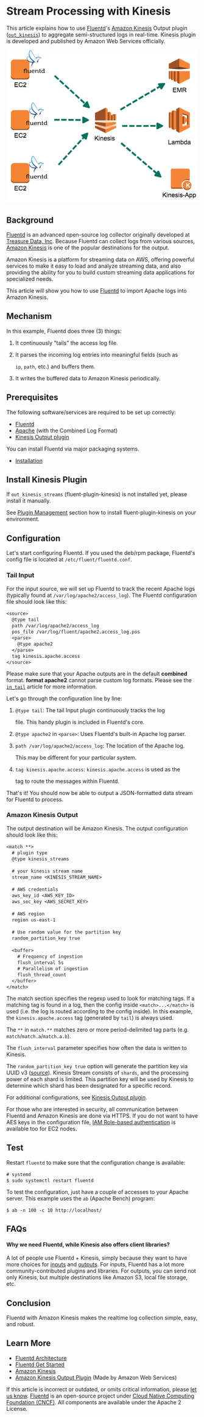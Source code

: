 # Stream Processing with Kinesis

This article explains how to use [Fluentd](http://fluentd.org/)'s [Amazon Kinesis](https://aws.amazon.com/kinesis/) Output plugin \([`out_kinesis`](https://github.com/awslabs/aws-fluent-plugin-kinesis)\) to aggregate semi-structured logs in real-time. Kinesis plugin is developed and published by Amazon Web Services officially.

![Fluentd + Kinesis](../.gitbook/assets/fluentd-kinesis%20%281%29%20%281%29%20%281%29.png)

## Background

[Fluentd](http://fluentd.org/) is an advanced open-source log collector originally developed at [Treasure Data, Inc](http://www.treasuredata.com/). Because Fluentd can collect logs from various sources, [Amazon Kinesis](https://aws.amazon.com/kinesis/) is one of the popular destinations for the output.

Amazon Kinesis is a platform for streaming data on AWS, offering powerful services to make it easy to load and analyze streaming data, and also providing the ability for you to build custom streaming data applications for specialized needs.

This article will show you how to use [Fluentd](http://fluentd.org/) to import Apache logs into Amazon Kinesis.

## Mechanism

In this example, Fluentd does three \(3\) things:

1. It continuously "tails" the access log file.
2. It parses the incoming log entries into meaningful fields \(such as

   `ip`, `path`, etc.\) and buffers them.

3. It writes the buffered data to Amazon Kinesis periodically.

## Prerequisites

The following software/services are required to be set up correctly:


* [Fluentd](https://www.fluentd.org/)
* [Apache](https://httpd.apache.org/) (with the Combined Log Format)
* [Kinesis Output plugin](https://github.com/awslabs/aws-fluent-plugin-kinesis)

You can install Fluentd via major packaging systems.

* [Installation](../installation/)

## Install Kinesis Plugin

If `out_kinesis_streams` (fluent-plugin-kinesis) is not installed yet, please install it manually.

See [Plugin Management](../installation/post-installation-guide.md#plugin-management) section how to install fluent-plugin-kinesis on your environment.

## Configuration

Let's start configuring Fluentd. If you used the deb/rpm package, Fluentd's config file is located at `/etc/fluent/fluentd.conf`.

### Tail Input

For the input source, we will set up Fluentd to track the recent Apache logs \(typically found at `/var/log/apache2/access_log`\). The Fluentd configuration file should look like this:

```text
<source>
  @type tail
  path /var/log/apache2/access_log
  pos_file /var/log/fluent/apache2.access_log.pos
  <parse>
    @type apache2
  </parse>
  tag kinesis.apache.access
</source>
```

Please make sure that your Apache outputs are in the default **combined** format. **format apache2** cannot parse custom log formats. Please see the [`in_tail`](../input/tail.md) article for more information.

Let's go through the configuration line by line:

1. `@type tail`: The tail Input plugin continuously tracks the log

   file. This handy plugin is included in Fluentd's core.

2. `@type apache2` in `<parse>`: Uses Fluentd's built-in Apache log parser.
3. `path /var/log/apache2/access_log`: The location of the Apache log.

   This may be different for your particular system.

4. `tag kinesis.apache.access`: `kinesis.apache.access` is used as the

   tag to route the messages within Fluentd.

That's it! You should now be able to output a JSON-formatted data stream for Fluentd to process.

### Amazon Kinesis Output

The output destination will be Amazon Kinesis. The output configuration should look like this:

```text
<match **>
  # plugin type
  @type kinesis_streams

  # your kinesis stream name
  stream_name <KINESIS_STREAM_NAME>

  # AWS credentials
  aws_key_id <AWS_KEY_ID>
  aws_sec_key <AWS_SECRET_KEY>

  # AWS region
  region us-east-1

  # Use random value for the partition key
  random_partition_key true

  <buffer>
    # Frequency of ingestion
    flush_interval 5s
    # Parallelism of ingestion
    flush_thread_count
  </buffer>
</match>
```

The match section specifies the regexp used to look for matching tags. If a matching tag is found in a log, then the config inside `<match>...</match>` is used \(i.e. the log is routed according to the config inside\). In this example, the `kinesis.apache.access` tag \(generated by `tail`\) is always used.

The `**` in `match.**` matches zero or more period-delimited tag parts \(e.g. `match`/`match.a`/`match.a.b`\).

The `flush_interval` parameter specifies how often the data is written to Kinesis.

The `random_partition_key true` option will generate the partition key via UUID v3 \([source](https://github.com/awslabs/aws-fluent-plugin-kinesis/blob/master/lib/fluent/plugin/out_kinesis.rb#L210)\). Kinesis Stream consists of `shards`, and the processing power of each shard is limited. This partition key will be used by Kinesis to determine which shard has been designated for a specific record.

For additional configurations, see [Kinesis Output plugin](https://github.com/awslabs/aws-fluent-plugin-kinesis).

For those who are interested in security, all communication between Fluentd and Amazon Kinesis are done via HTTPS. If you do not want to have AES keys in the configuration file, [IAM Role-based authentication](http://docs.aws.amazon.com/kinesis/latest/dev/controlling-access.html) is available too for EC2 nodes.

## Test

Restart `fluentd` to make sure that the configuration change is available:

```text
# systemd
$ sudo systemctl restart fluentd
```

To test the configuration, just have a couple of accesses to your Apache server. This example uses the `ab` \(Apache Bench\) program:

```text
$ ab -n 100 -c 10 http://localhost/
```

## FAQs

#### Why we need Fluentd, while Kinesis also offers client libraries?

A lot of people use Fluentd + Kinesis, simply because they want to have more choices for [inputs](http://www.fluentd.org/datasources) and [outputs](http://www.fluentd.org/dataoutputs). For inputs, Fluentd has a lot more community-contributed plugins and libraries. For outputs, you can send not only Kinesis, but multiple destinations like Amazon S3, local file storage, etc.

## Conclusion

Fluentd with Amazon Kinesis makes the realtime log collection simple, easy, and robust.

## Learn More

* [Fluentd Architecture](https://www.fluentd.org/architecture)
* [Fluentd Get Started](../quickstart/)
* [Amazon Kinesis](https://aws.amazon.com/kinesis/)
* [Amazon Kinesis Output Plugin](https://github.com/awslabs/aws-fluent-plugin-kinesis) \(Made by Amazon Web Services\)

If this article is incorrect or outdated, or omits critical information, please [let us know](https://github.com/fluent/fluentd-docs-gitbook/issues?state=open). [Fluentd](http://www.fluentd.org/) is an open-source project under [Cloud Native Computing Foundation \(CNCF\)](https://cncf.io/). All components are available under the Apache 2 License.

